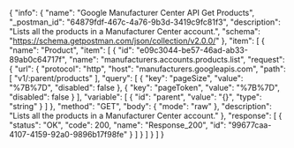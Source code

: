 {
  "info": {
    "name": "Google Manufacturer Center API Get Products",
    "_postman_id": "64879fdf-467c-4a76-9b3d-3419c9fc81f3",
    "description": "Lists all the products in a Manufacturer Center account.",
    "schema": "https://schema.getpostman.com/json/collection/v2.0.0/"
  },
  "item": [
    {
      "name": "Product",
      "item": [
        {
          "id": "e09c3044-be57-46ad-ab33-89ab0c64717f",
          "name": "manufacturers.accounts.products.list",
          "request": {
            "url": {
              "protocol": "http",
              "host": "manufacturers.googleapis.com",
              "path": [
                "v1/:parent/products"
              ],
              "query": [
                {
                  "key": "pageSize",
                  "value": "%7B%7D",
                  "disabled": false
                },
                {
                  "key": "pageToken",
                  "value": "%7B%7D",
                  "disabled": false
                }
              ],
              "variable": [
                {
                  "id": "parent",
                  "value": "{}",
                  "type": "string"
                }
              ]
            },
            "method": "GET",
            "body": {
              "mode": "raw"
            },
            "description": "Lists all the products in a Manufacturer Center account."
          },
          "response": [
            {
              "status": "OK",
              "code": 200,
              "name": "Response_200",
              "id": "99677caa-4107-4159-92a0-9896b17f98fe"
            }
          ]
        }
      ]
    }
  ]
}